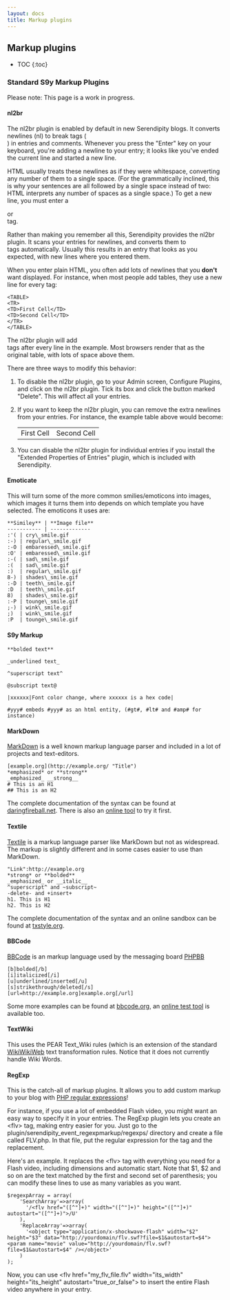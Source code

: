 ```yaml
---
layout: docs
title: Markup plugins
---
```


<h2>Markup plugins</h2>

* TOC
{:toc}

### Standard S9y Markup Plugins

Please note: This page is a work in progress.

#### nl2br

The nl2br plugin is enabled by default in new Serendipity blogs.  It converts newlines (nl) to break tags (<br/>) in entries and comments.  Whenever you press the "Enter" key on your keyboard, you're adding a newline to your entry; it looks like you've ended the current line and started a new line.

HTML usually treats these newlines as if they were whitespace, converting any number of them to a single space.  (For the grammatically inclined, this is why your sentences are all followed by a single space instead of two: HTML interprets any number of spaces as a single space.)  To get a new line, you must enter a <P> or <BR /> tag.

Rather than making you remember all this, Serendipity provides the nl2br plugin.  It scans your entries for newlines, and converts them to <BR /> tags automatically. Usually this results in an entry that looks as you expected, with new lines where you entered them.

When you enter plain HTML, you often add lots of newlines that you **don't** want displayed.  For instance, when most people add tables, they use a new line for every tag:

    <TABLE>
    <TR>
    <TD>First Cell</TD>
    <TD>Second Cell</TD>
    </TR>
    </TABLE>

The nl2br plugin will add <BR /> tags after every line in the example.  Most browsers render that as the original table, with lots of space above them.

There are three ways to modify this behavior:

 1. To disable the nl2br plugin, go to your Admin screen, Configure Plugins, and click on the nl2br plugin.  Tick its box and click the button marked "Delete".  This will affect all your entries.
 2. If you want to keep the nl2br plugin, you can remove the extra newlines from your entries.  For instance, the example table above would become:

    <TABLE><TR><TD>First Cell</TD><TD>Second Cell</TD></TR></TABLE>

 3. You can disable the nl2br plugin for individual entries if you install the "Extended Properties of Entries" plugin, which is included with Serendipity.


#### Emoticate

This will turn some of the more common smilies/emoticons into images, which images it turns them into depends on which template you have selected. The emoticons it uses are:

    **Similey** | **Image file**
    ----------- | -------------
    :'( | cry\_smile.gif
    :-) | regular\_smile.gif
    :-O | embaressed\_smile.gif
    :O' | embaressed\_smile.gif
    :-( | sad\_smile.gif
    :(  | sad\_smile.gif
    :)  | regular\_smile.gif
    8-) | shades\_smile.gif
    :-D | teeth\_smile.gif
    :D  | teeth\_smile.gif
    8)  | shades\_smile.gif
    :-P | tounge\_smile.gif
    ;-) | wink\_smile.gif
    ;)  | wink\_smile.gif
    :P  | tounge\_smile.gif

#### S9y Markup

    **bolded text**

    _underlined text_

    ^superscript text^

    @subscript text@

    |xxxxxx|Font color change, where xxxxxx is a hex code|

    #yyy# embeds #yyy# as an html entity, (#gt#, #lt# and #amp# for instance)

#### MarkDown

[MarkDown](https://daringfireball.net/projects/markdown/) is a well known markup language parser and included in a lot of projects and text-editors. 

    [example.org](http://example.org/ "Title")
    *emphasized* or **strong**
    _emphasized_ __strong__
    # This is an H1
    ## This is an H2

The complete documentation of the syntax can be found at [daringfireball.net](https://daringfireball.net/projects/markdown/syntax). There is also an [online tool](https://daringfireball.net/projects/markdown/dingus) to try it first.

#### Textile

[Textile](https://github.com/textile/php-textile/blob/master/README.textile) is a markup language parser like MarkDown but not as widespread. The markup is slightly different and in some cases easier to use than MarkDown.

    "Link":http://example.org
    *strong* or **bolded**
    _emphasized_ or __italic__
    ^superscript^ and ~subscript~
    -delete- and +insert+
    h1. This is H1
    h2. This is H2

The complete documentation of the syntax and an online sandbox can be found at [txstyle.org](https://txstyle.org).

#### BBCode

[BBCode](http://php.net/manual/en/book.bbcode.php) is an markup language used by the messaging board [PHPBB](https://www.phpbb.com/)

    [b]bolded[/b]
    [i]italicized[/i]
    [u]underlined/inserted[/u]
    [s]strikethrough/deleted[/s]
    [url=http://example.org]example.org[/url]

Some more examples can be found at [bbcode.org](http://www.bbcode.org/reference.php), an [online test tool](http://www.bbcode.org/playground.php) is available too.

#### TextWiki

This uses the PEAR Text\_Wiki rules (which is an extension of the standard [WikiWikiWeb](http://www.c2.com/) text transformation rules. Notice that it does not currently handle Wiki Words.

#### RegExp

This is the catch-all of markup plugins. It allows you to add custom markup to your blog with [PHP regular expressions](http://us2.php.net/manual/en/function.preg-replace.php)!

For instance, if you use a lot of embedded Flash video, you might want an easy way to specify it in your entries. The RegExp plugin lets you create an \<flv\> tag, making entry easier for you. Just go to the plugin/serendipity\_event\_regexpmarkup/regexps/ directory and create a file called FLV.php. In that file, put the regular expression for the tag and the replacement.

Here's an example. It replaces the \<flv\> tag with everything you need for a Flash video, including dimensions and automatic start. Note that \$1, \$2 and so on are the text matched by the first and second set of parenthesis; you can modify these lines to use as many variables as you want.

    $regexpArray = array(
        'SearchArray'=>array(
          '/<flv href="([^"]+)" width="([^"]+)" height="([^"]+)" autostart="([^"]+)">/U'
        ),
        'ReplaceArray'=>array(
          '<object type="application/x-shockwave-flash" width="$2" height="$3" data="http://yourdomain/flv.swf?file=$1&autostart=$4"><param name="movie" value="http://yourdomain/flv.swf?file=$1&autostart=$4" /></object>'
        )
    );

Now, you can use \<flv href="my\_flv\_file.flv" width="its\_width" height="its\_height" autostart="true\_or\_false"\> to insert the entire Flash video anywhere in your entry.
